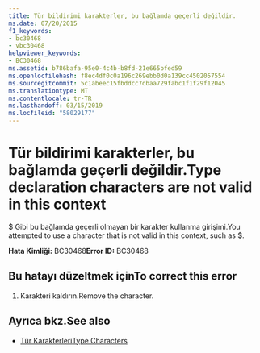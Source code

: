 ```yaml
---
title: Tür bildirimi karakterler, bu bağlamda geçerli değildir.
ms.date: 07/20/2015
f1_keywords:
- bc30468
- vbc30468
helpviewer_keywords:
- BC30468
ms.assetid: b786bafa-95e0-4c4b-b8fd-21e665bfed59
ms.openlocfilehash: f8ec4df0c0a196c269ebb0d0a139cc4502057554
ms.sourcegitcommit: 5c1abeec15fbddcc7dbaa729fabc1f1f29f12045
ms.translationtype: MT
ms.contentlocale: tr-TR
ms.lasthandoff: 03/15/2019
ms.locfileid: "58029177"
---
```

# <a name="type-declaration-characters-are-not-valid-in-this-context"></a><span data-ttu-id="9e6a9-102">Tür bildirimi karakterler, bu bağlamda geçerli değildir.</span><span class="sxs-lookup"><span data-stu-id="9e6a9-102">Type declaration characters are not valid in this context</span></span>
<span data-ttu-id="9e6a9-103">$ Gibi bu bağlamda geçerli olmayan bir karakter kullanma girişimi.</span><span class="sxs-lookup"><span data-stu-id="9e6a9-103">You attempted to use a character that is not valid in this context, such as $.</span></span>  
  
 <span data-ttu-id="9e6a9-104">**Hata Kimliği:** BC30468</span><span class="sxs-lookup"><span data-stu-id="9e6a9-104">**Error ID:** BC30468</span></span>  
  
## <a name="to-correct-this-error"></a><span data-ttu-id="9e6a9-105">Bu hatayı düzeltmek için</span><span class="sxs-lookup"><span data-stu-id="9e6a9-105">To correct this error</span></span>  
  
1.  <span data-ttu-id="9e6a9-106">Karakteri kaldırın.</span><span class="sxs-lookup"><span data-stu-id="9e6a9-106">Remove the character.</span></span>  
  
## <a name="see-also"></a><span data-ttu-id="9e6a9-107">Ayrıca bkz.</span><span class="sxs-lookup"><span data-stu-id="9e6a9-107">See also</span></span>

- [<span data-ttu-id="9e6a9-108">Tür Karakterleri</span><span class="sxs-lookup"><span data-stu-id="9e6a9-108">Type Characters</span></span>](../../visual-basic/programming-guide/language-features/data-types/type-characters.md)
